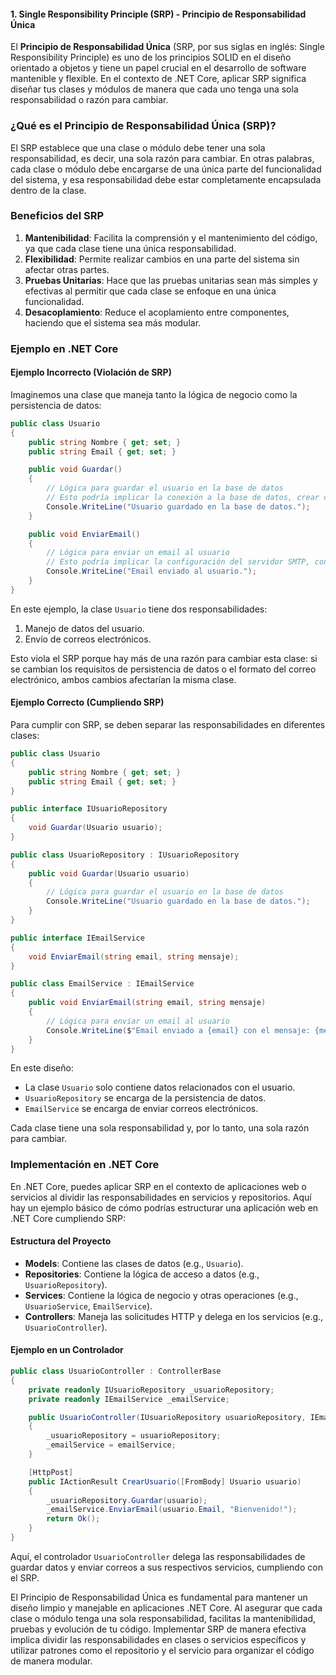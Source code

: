 #### **1. Single Responsibility Principle (SRP) - Principio de Responsabilidad Única**

El **Principio de Responsabilidad Única** (SRP, por sus siglas en inglés: Single Responsibility Principle) es uno de los principios SOLID en el diseño orientado a objetos y tiene un papel crucial en el desarrollo de software mantenible y flexible. En el contexto de .NET Core, aplicar SRP significa diseñar tus clases y módulos de manera que cada uno tenga una sola responsabilidad o razón para cambiar.

### ¿Qué es el Principio de Responsabilidad Única (SRP)?

El SRP establece que una clase o módulo debe tener una sola responsabilidad, es decir, una sola razón para cambiar. En otras palabras, cada clase o módulo debe encargarse de una única parte del funcionalidad del sistema, y esa responsabilidad debe estar completamente encapsulada dentro de la clase.

### Beneficios del SRP

1. **Mantenibilidad**: Facilita la comprensión y el mantenimiento del código, ya que cada clase tiene una única responsabilidad.
2. **Flexibilidad**: Permite realizar cambios en una parte del sistema sin afectar otras partes.
3. **Pruebas Unitarias**: Hace que las pruebas unitarias sean más simples y efectivas al permitir que cada clase se enfoque en una única funcionalidad.
4. **Desacoplamiento**: Reduce el acoplamiento entre componentes, haciendo que el sistema sea más modular.

### Ejemplo en .NET Core

#### Ejemplo Incorrecto (Violación de SRP)

Imaginemos una clase que maneja tanto la lógica de negocio como la persistencia de datos:

```csharp
public class Usuario
{
    public string Nombre { get; set; }
    public string Email { get; set; }

    public void Guardar()
    {
        // Lógica para guardar el usuario en la base de datos
        // Esto podría implicar la conexión a la base de datos, crear comandos SQL, etc.
        Console.WriteLine("Usuario guardado en la base de datos.");
    }

    public void EnviarEmail()
    {
        // Lógica para enviar un email al usuario
        // Esto podría implicar la configuración del servidor SMTP, construir el mensaje, etc.
        Console.WriteLine("Email enviado al usuario.");
    }
}
```

En este ejemplo, la clase `Usuario` tiene dos responsabilidades:
1. Manejo de datos del usuario.
2. Envío de correos electrónicos.

Esto viola el SRP porque hay más de una razón para cambiar esta clase: si se cambian los requisitos de persistencia de datos o el formato del correo electrónico, ambos cambios afectarían la misma clase.

#### Ejemplo Correcto (Cumpliendo SRP)

Para cumplir con SRP, se deben separar las responsabilidades en diferentes clases:

```csharp
public class Usuario
{
    public string Nombre { get; set; }
    public string Email { get; set; }
}

public interface IUsuarioRepository
{
    void Guardar(Usuario usuario);
}

public class UsuarioRepository : IUsuarioRepository
{
    public void Guardar(Usuario usuario)
    {
        // Lógica para guardar el usuario en la base de datos
        Console.WriteLine("Usuario guardado en la base de datos.");
    }
}

public interface IEmailService
{
    void EnviarEmail(string email, string mensaje);
}

public class EmailService : IEmailService
{
    public void EnviarEmail(string email, string mensaje)
    {
        // Lógica para enviar un email al usuario
        Console.WriteLine($"Email enviado a {email} con el mensaje: {mensaje}");
    }
}
```

En este diseño:
- La clase `Usuario` solo contiene datos relacionados con el usuario.
- `UsuarioRepository` se encarga de la persistencia de datos.
- `EmailService` se encarga de enviar correos electrónicos.

Cada clase tiene una sola responsabilidad y, por lo tanto, una sola razón para cambiar.

### Implementación en .NET Core

En .NET Core, puedes aplicar SRP en el contexto de aplicaciones web o servicios al dividir las responsabilidades en servicios y repositorios. Aquí hay un ejemplo básico de cómo podrías estructurar una aplicación web en .NET Core cumpliendo SRP:

#### Estructura del Proyecto

- **Models**: Contiene las clases de datos (e.g., `Usuario`).
- **Repositories**: Contiene la lógica de acceso a datos (e.g., `UsuarioRepository`).
- **Services**: Contiene la lógica de negocio y otras operaciones (e.g., `UsuarioService`, `EmailService`).
- **Controllers**: Maneja las solicitudes HTTP y delega en los servicios (e.g., `UsuarioController`).

#### Ejemplo en un Controlador

```csharp
public class UsuarioController : ControllerBase
{
    private readonly IUsuarioRepository _usuarioRepository;
    private readonly IEmailService _emailService;

    public UsuarioController(IUsuarioRepository usuarioRepository, IEmailService emailService)
    {
        _usuarioRepository = usuarioRepository;
        _emailService = emailService;
    }

    [HttpPost]
    public IActionResult CrearUsuario([FromBody] Usuario usuario)
    {
        _usuarioRepository.Guardar(usuario);
        _emailService.EnviarEmail(usuario.Email, "Bienvenido!");
        return Ok();
    }
}
```

Aquí, el controlador `UsuarioController` delega las responsabilidades de guardar datos y enviar correos a sus respectivos servicios, cumpliendo con el SRP.

El Principio de Responsabilidad Única es fundamental para mantener un diseño limpio y manejable en aplicaciones .NET Core. Al asegurar que cada clase o módulo tenga una sola responsabilidad, facilitas la mantenibilidad, pruebas y evolución de tu código. Implementar SRP de manera efectiva implica dividir las responsabilidades en clases o servicios específicos y utilizar patrones como el repositorio y el servicio para organizar el código de manera modular.
